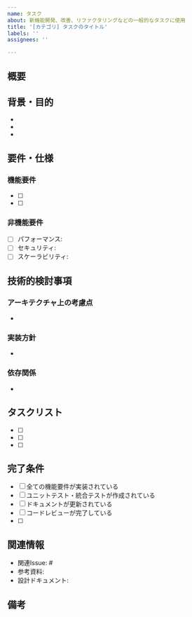 ```yaml
---
name: タスク
about: 新機能開発、改善、リファクタリングなどの一般的なタスクに使用
title: '[カテゴリ] タスクのタイトル'
labels: ''
assignees: ''

---
```


## 概要
<!-- このタスクで実現したいことを簡潔に記述してください -->

## 背景・目的
<!-- なぜこのタスクが必要なのか、解決したい課題は何かを記述してください -->
- 
- 
- 

## 要件・仕様
<!-- 実装に必要な具体的な要件や仕様を記述してください -->

### 機能要件
- [ ] 
- [ ] 

### 非機能要件
- [ ] パフォーマンス: 
- [ ] セキュリティ: 
- [ ] スケーラビリティ: 

## 技術的検討事項
<!-- 実装方針、使用する技術、考慮すべき制約などを記述してください -->

### アーキテクチャ上の考慮点
- 

### 実装方針
- 

### 依存関係
- 

## タスクリスト
<!-- 作業を具体的なステップに分解してください -->
- [ ] 
- [ ] 
- [ ] 

## 完了条件
<!-- このタスクが完了したと判断できる明確な基準を記述してください -->
- [ ] 全ての機能要件が実装されている
- [ ] ユニットテスト・統合テストが作成されている
- [ ] ドキュメントが更新されている
- [ ] コードレビューが完了している
- [ ] 

## 関連情報
<!-- 参考リンク、関連Issue、設計ドキュメントなどを記載してください -->
- 関連Issue: #
- 参考資料: 
- 設計ドキュメント: 

## 備考
<!-- その他の注意事項、申し送り事項などがあれば記載してください -->